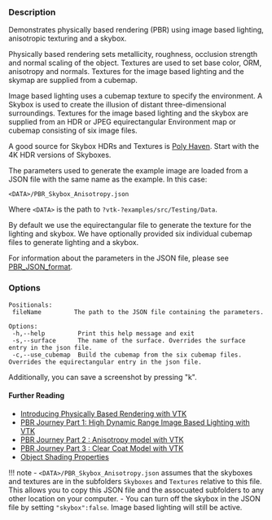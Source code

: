 ### Description

Demonstrates physically based rendering (PBR) using image based lighting, anisotropic texturing and a skybox.

Physically based rendering sets metallicity, roughness, occlusion strength and normal scaling of the object. Textures are used to set base color, ORM, anisotropy and normals. Textures for the image based lighting and the skymap are supplied from a cubemap.

Image based lighting uses a cubemap texture to specify the environment. A Skybox is used to create the illusion of distant three-dimensional surroundings. Textures for the image based lighting and the skybox are supplied from an HDR or JPEG equirectangular Environment map or cubemap consisting of six image files.

A good source for Skybox HDRs and Textures is [Poly Haven](https://polyhaven.com/all). Start with the 4K HDR versions of Skyboxes.

The parameters used to generate the example image are loaded from a JSON file with the same name as the example. In this case:

``` text
<DATA>/PBR_Skybox_Anisotropy.json
```

Where `<DATA>` is the path to `?vtk-?examples/src/Testing/Data`.

By default we use the equirectangular file to generate the texture for the lighting and skybox. We have optionally provided six individual cubemap files to generate lighting and a skybox.

For information about the parameters in the JSON file, please see [PBR_JSON_format](../../Documentation/PBR_JSON_format.md).

### Options

``` text
Positionals:
 fileName         The path to the JSON file containing the parameters.

Options:
 -h,--help         Print this help message and exit
 -s,--surface      The name of the surface. Overrides the surface entry in the json file.
 -c,--use_cubemap  Build the cubemap from the six cubemap files. Overrides the equirectangular entry in the json file.
```

Additionally, you can save a screenshot by pressing "k".

#### Further Reading

- [Introducing Physically Based Rendering with VTK](https://blog.kitware.com/vtk-pbr/)
- [PBR Journey Part 1: High Dynamic Range Image Based Lighting with VTK](https://blog.kitware.com/pbrj1/)
- [PBR Journey Part 2 : Anisotropy model with VTK](https://blog.kitware.com/pbr-journey-part-2-anisotropy-model-with-vtk/)
- [PBR Journey Part 3 : Clear Coat Model with VTK](https://blog.kitware.com/pbr-journey-part-3-clear-coat-model-with-vtk/)
- [Object Shading Properties](https://gitlab.kitware.com/paraview/paraview-docs/-/blob/master/doc/source/ReferenceManual/objectShadingProperties.rst)

!!! note
    - `<DATA>/PBR_Skybox_Anisotropy.json` assumes that the skyboxes and textures are in the subfolders `Skyboxes` and `Textures` relative to this file. This allows you to copy this JSON file and the assocuated subfolders to any other location on your computer.
    - You can turn off the skybox in the JSON file by setting `"skybox":false`. Image based lighting will still be active.
